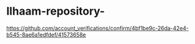 # Ilhaam-repository-
https://github.com/account_verifications/confirm/4bf1be9c-26da-42e4-b545-8ae6a1edfdef/41573658e
